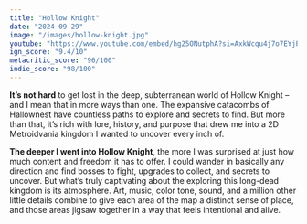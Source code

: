 ```yaml
---
title: "Hollow Knight"
date: "2024-09-29"
image: "/images/hollow-knight.jpg"
youtube: "https://www.youtube.com/embed/hg25ONutphA?si=AxkWcqu4j7o7EYjP"
ign_score: "9.4/10"
metacritic_score: "96/100"
indie_score: "98/100"
---
```


**It’s not hard** to get lost in the deep, subterranean world of Hollow Knight – and I mean that in more ways than one. The expansive catacombs of Hallownest have countless paths to explore and secrets to find. But more than that, it’s rich with lore, history, and purpose that drew me into a 2D Metroidvania kingdom I wanted to uncover every inch of.

**The deeper I went into Hollow Knight**, the more I was surprised at just how much content and freedom it has to offer. I could wander in basically any direction and find bosses to fight, upgrades to collect, and secrets to uncover. But what’s truly captivating about the exploring this long-dead kingdom is its atmosphere. Art, music, color tone, sound, and a million other little details combine to give each area of the map a distinct sense of place, and those areas jigsaw together in a way that feels intentional and alive.
